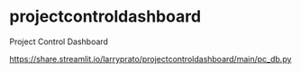 # projectcontroldashboard
Project Control Dashboard

https://share.streamlit.io/larryprato/projectcontroldashboard/main/pc_db.py
